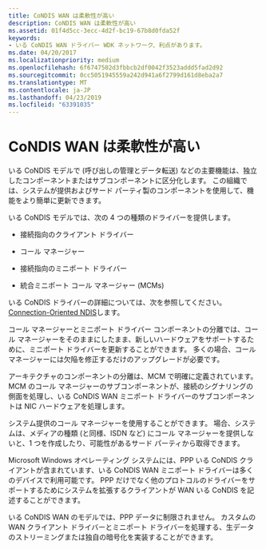 ```yaml
---
title: CoNDIS WAN は柔軟性が高い
description: CoNDIS WAN は柔軟性が高い
ms.assetid: 01f4d5cc-3ecc-4d2f-bc19-67b8d0fda52f
keywords:
- いる CoNDIS WAN ドライバー WDK ネットワーク、利点があります。
ms.date: 04/20/2017
ms.localizationpriority: medium
ms.openlocfilehash: 6f6747502d3fbbcb2df0042f3523addd5fad2d92
ms.sourcegitcommit: 0cc5051945559a242d941a6f2799d161d8eba2a7
ms.translationtype: MT
ms.contentlocale: ja-JP
ms.lasthandoff: 04/23/2019
ms.locfileid: "63391035"
---
```

# <a name="condis-wan-is-more-flexible"></a>CoNDIS WAN は柔軟性が高い





いる CoNDIS モデルで (呼び出しの管理とデータ転送) などの主要機能は、独立したコンポーネントまたはサブコンポーネントに区分化します。 この組織では、システムが提供およびサード パーティ製のコンポーネントを使用して、機能をより簡単に更新できます。

いる CoNDIS モデルでは、次の 4 つの種類のドライバーを提供します。

-   接続指向のクライアント ドライバー

-   コール マネージャー

-   接続指向のミニポート ドライバー

-   統合ミニポート コール マネージャー (MCMs)

いる CoNDIS ドライバーの詳細については、次を参照してください。 [Connection-Oriented NDIS](connection-oriented-ndis.md)します。

コール マネージャーとミニポート ドライバー コンポーネントの分離では、コール マネージャーをそのままにしたまま、新しいハードウェアをサポートするために、ミニポート ドライバーを更新することができます。 多くの場合、コール マネージャーには欠陥を修正するだけのアップグレードが必要です。

アーキテクチャのコンポーネントの分離は、MCM で明確に定義されています。 MCM のコール マネージャーのサブコンポーネントが、接続のシグナリングの側面を処理し、いる CoNDIS WAN ミニポート ドライバーのサブコンポーネントは NIC ハードウェアを処理します。

システム提供のコール マネージャーを使用することができます。 場合、システムは、メディアの種類 (と同様、ISDN など) にコール マネージャーを提供しないと、1 つを作成したり、可能性があるサード パーティから取得できます。

Microsoft Windows オペレーティング システムには、PPP いる CoNDIS クライアントが含まれています、いる CoNDIS WAN ミニポート ドライバーは多くのデバイスで利用可能です。 PPP だけでなく他のプロトコルのドライバーをサポートするためにシステムを拡張するクライアントが WAN いる CoNDIS を記述することができます。

いる CoNDIS WAN のモデルでは、PPP データに制限されません。 カスタムの WAN クライアント ドライバーとミニポート ドライバーを処理する、生データのストリーミングまたは独自の暗号化を実装することができます。

 

 






